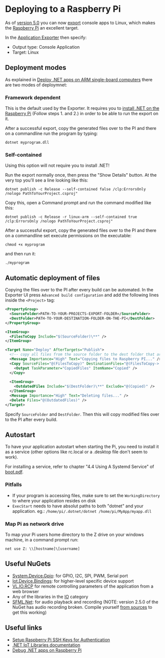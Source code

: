 # Deploying to a Raspberry Pi

As of [version 5.0](../../changelog/5.x.md) you can now [export](../hde/exporting.md) console apps to Linux, which makes the [Raspberry Pi](https://www.raspberrypi.com/) an excellent target. 

In the [Application Exporter](../hde/exporting.md) then specify:
- Output type: Console Application
- Target: Linux

## Deployment modes
As explained in [Deploy .NET apps on ARM single-board computers](https://learn.microsoft.com/en-us/dotnet/iot/deployment#deploying-a-framework-dependent-app) there are two modes of deploymnet:

### Framework dependent
This is the default used by the Exporter. It requires you to [install .NET on the Raspberry Pi](https://learn.microsoft.com/en-us/dotnet/iot/deployment#deploying-a-framework-dependent-app) (Follow steps 1. and 2.) in order to be able to run the export on it. 

After a successful export, copy the generated files over to the PI and there on a commandline run the program by typing:

``dotnet myprogram.dll``

### Self-contained
Using this option will not require you to install .NET!

Run the export normally once, then press the "Show Details" button. At the very top you'll see a line looking like this:

``dotnet publish -c Release --self-contained false /clp:ErrorsOnly /nologo PathToYourProject.csproj"``

Copy this, open a Command prompt and run the command modified like this:

``dotnet publish -c Release -r linux-arm --self-contained true /clp:ErrorsOnly /nologo PathToYourProject.csproj"``

After a successful export, copy the generated files over to the PI and there on a commandline set execute permissions on the executable:

``chmod +x myprogram``

and then run it:

``./myprogram``

## Automatic deployment of files
Copying the files over to the PI after every build can be automated. In the Exporter UI press ``Advanced build configuration`` and add the following lines inside the ``<Project>`` tag: 

```xml
<PropertyGroup>    
  <SourceFolder>PATH-TO-YOUR-PROJECTS-EXPORT-FOLDER</SourceFolder>
  <DestFolder>PATH-TO-YOUR-DESTINATION-FOLDER-ON-THE-PI</DestFolder>
</PropertyGroup>

<ItemGroup>
  <FilesToCopy Include="$(SourceFolder)\**" />
</ItemGroup>

<Target Name="Deploy" AfterTargets="Publish">
  <!-- copy all files from the source folder to the dest folder that are newer or don't exist in the dest folder -->
  <Message Importance="High" Text="Copying files to Raspberry PI..." />
  <Copy SourceFiles="@(FilesToCopy)" DestinationFiles="@(FilesToCopy->'$(DestFolder)\%(RecursiveDir)%(Filename)%(Extension)')" SkipUnchangedFiles="True">
    <Output TaskParameter="CopiedFiles" ItemName="Copied" />
  </Copy>
    
  <ItemGroup>
    <OutdatedFiles Include="$(DestFolder)\**" Exclude="@(Copied)" />
  </ItemGroup>
  <Message Importance="High" Text="Deleting files..." />
  <Delete Files="@(OutdatedFiles)" />
</Target>
```

Specify ``SourceFolder`` and ``DestFolder``. Then this will copy modified files over to the PI after every build.

## Autostart
To have your application autostart when starting the Pi, you need to install it as a service (other options like rc.local or a .desktop file don't seem to work).

For installing a service, refer to chapter "4.4 Using A Systemd Service" of [boot.pdf](https://github.com/thagrol/Guides/blob/main/boot.pdf).

### Pitfalls
- If your program is accessing files, make sure to set the ``WorkingDirectory`` to where your application resides on disk
- ``ExecStart`` needs to have absolut paths to both "dotnet" and your application. eg.: ``/home/pi/.dotnet/dotnet /home/pi/MyApp/myapp.dll`` 

### Map Pi as network drive
To map your Pi users home directory to the Z drive on your windows machine, in a command prompt run:  

``net use Z: \\[hostname]\[username]``

## Useful NuGets
- [System.Device.Gpio](https://www.nuget.org/packages/System.Device.Gpio): for GPIO, I2C, SPI, PWM, Serial port
- [Iot.Device.Bindings](https://www.nuget.org/packages/Iot.Device.Bindings): for higher-level specific device support
- [VL.IO.RCP](https://www.nuget.org/packages/VL.IO.RCP) for remote controlling parameters of the application from a web browser
- Any of the libraries in the [IO](../libraries/io.md) category
- [SFML.Net](https://www.nuget.org/packages/SFML.Net): for audio playback and recording (NOTE: version 2.5.0 of the NuGet has audio recording broken. Compile yourself [from sources](https://github.com/SFML/SFML.Net) to get this working)

## Useful links
- [Setup Raspberry Pi SSH Keys for Authentication](https://pimylifeup.com/raspberry-pi-ssh-keys/)
- [.NET IoT Libraries documentation](https://learn.microsoft.com/en-us/dotnet/iot/)
- [Debug .NET apps on Raspberry Pi](https://learn.microsoft.com/en-us/dotnet/iot/debugging?source=recommendations)

